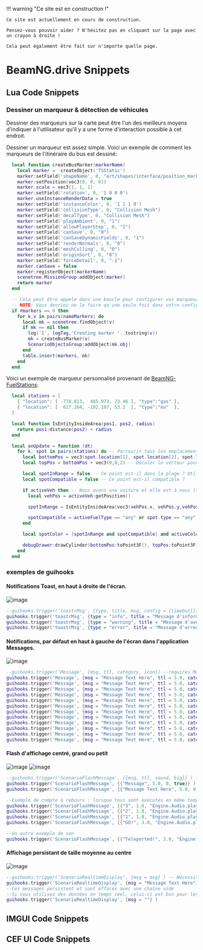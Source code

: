 !!! warning "Ce site est en construction !"

    Ce site est actuellement en cours de construction.

    Pensez-vous pouvoir aider ? N'hésitez pas en cliquant sur la page avec un crayon à droite !

    Cela peut également être fait sur n'importe quelle page.
    
# BeamNG.drive Snippets

## Lua Code Snippets

### Dessiner un marqueur & détection de véhicules

Dessiner des marqueurs sur la carte peut être l'un des meilleurs moyens d'indiquer à l'utilisateur qu'il y a une forme d'interaction possible à cet endroit.

Dessiner un marqueur est assez simple. Voici un exemple de comment les marqueurs de l'itinéraire du bus est dessiné:

```Lua
  local function createBusMarker(markerName)
    local marker =  createObject('TSStatic')
    marker:setField('shapeName', 0, "art/shapes/interface/position_marker.dae")
    marker:setPosition(vec3(0, 0, 0))
    marker.scale = vec3(1, 1, 1)
    marker:setField('rotation', 0, '1 0 0 0')
    marker.useInstanceRenderData = true
    marker:setField('instanceColor', 0, '1 1 1 0')
    marker:setField('collisionType', 0, "Collision Mesh")
    marker:setField('decalType', 0, "Collision Mesh")
    marker:setField('playAmbient', 0, "1")
    marker:setField('allowPlayerStep', 0, "1")
    marker:setField('canSave', 0, "0")
    marker:setField('canSaveDynamicFields', 0, "1")
    marker:setField('renderNormals', 0, "0")
    marker:setField('meshCulling', 0, "0")
    marker:setField('originSort', 0, "0")
    marker:setField('forceDetail', 0, "-1")
    marker.canSave = false
    marker:registerObject(markerName)
    scenetree.MissionGroup:addObject(marker)
    return marker
  end

  -- Cela peut être appelé dans une boucle pour configurer vos marqueurs.. 
  -- NOTE: Vous devriez ne le faire qu'une seule fois dans votre configuration initiale et ne pas l'appeler à chaque frame.
  if #markers == 0 then
    for k,v in pairs(nameMarkers) do
      local mk = scenetree.findObject(v)
      if mk == nil then
        log('I', logTag,'Creating marker '..tostring(v))
        mk = createBusMarker(v)
        ScenarioObjectsGroup:addObject(mk.obj)
      end
      table.insert(markers, mk)
    end
  end
```

Voici un exemple de marqueur personnalisé provenant de [BeamNG-FuelStations](https://github.com/BeamMP/BeamNG-FuelStations/tree/master):

```Lua
  local stations = [
    { "location": [ -778.813,  485.973, 23.46 ], "type":"gas" },
    { "location": [  617.164, -192.107, 53.2  ], "type":"ev"  },
  ]

  local function IsEntityInsideArea(pos1, pos2, radius)
    return pos1:distance(pos2) < radius
  end

  local onUpdate = function (dt)
    for k, spot in pairs(stations) do -- Parcourir tous les emplacements sur la carte actuelle
      local bottomPos = vec3(spot.location[1], spot.location[2], spot.location[3])
      local topPos = bottomPos + vec3(0,0,2) -- Décaler le vecteur pour obtenir une position supérieure (2 mètres de hauteur).

      local spotInRange = false -- Ce point est-il dans la plage ? Utilisé pour la couleur
      local spotCompatible = false -- Ce point est-il compatible ?

      if activeVeh then -- Nous avons une voiture et elle est à nous (si en multijoueur)
        local vehPos = activeVeh:getPosition()

        spotInRange = IsEntityInsideArea(vec3(vehPos.x, vehPos.y,vehPos.z), bottomPos, 1.5)

        spotCompatible = activeFuelType == "any" or spot.type == "any" or activeFuelType == spot.type
      end

      local spotColor = (spotInRange and spotCompatible) and activeColorMap[spot.type] or inactiveColorMap[spot.type] or ColorF(1,1,1,0.5)

      debugDrawer:drawCylinder(bottomPos:toPoint3F(), topPos:toPoint3F(), 1, spotColor) --Bas, haut, rayon, couleur
    end
  end
```

### exemples de guihooks
#### Notifications Toast, en haut à droite de l'écran.
![image](https://github.com/StanleyDudek/Docs/assets/49531350/c8a87842-b95a-4eca-84dc-93072ecc9158)

```lua
--guihooks.trigger('toastrMsg', {type, title, msg, config = {timeOut}}) 
guihooks.trigger('toastrMsg', {type = "info", title = "Message d'information:", msg = "Message d'information : Texte ici", config = {timeOut = 5000}}) 
guihooks.trigger('toastrMsg', {type = "warning", title = "Message d'avertissement:", msg = "Message d'avertissement : Texte ici", config = {timeOut = 5000}}) 
guihooks.trigger('toastrMsg', {type = "error", title = "Message d'erreur:", msg = "Message d'erreur : Texte ici", config = {timeOut = 5000}}) 
```

#### Notifications, par défaut en haut à gauche de l'écran dans l'application Messages.
![image](https://github.com/StanleyDudek/Docs/assets/49531350/6baef813-50cb-43c3-9c59-0de550b014b6)

```lua
--guihooks.trigger('Message', {msg, ttl, category, icon}) --requires Messages app
guihooks.trigger('Message', {msg = "Message Text Here", ttl = 5.0, category = "arrow_upward", icon = "arrow_upward"}) 
guihooks.trigger('Message', {msg = "Message Text Here", ttl = 5.0, category = "arrow_downward", icon = "arrow_downward"}) 
guihooks.trigger('Message', {msg = "Message Text Here", ttl = 5.0, category = "flag", icon = "flag"}) 
guihooks.trigger('Message', {msg = "Message Text Here", ttl = 5.0, category = "check", icon = "check"}) 
guihooks.trigger('Message', {msg = "Message Text Here", ttl = 5.0, category = "check_circle", icon = "check_circle"}) 
guihooks.trigger('Message', {msg = "Message Text Here", ttl = 5.0, category = "warning", icon = "warning"}) 
guihooks.trigger('Message', {msg = "Message Text Here", ttl = 5.0, category = "error", icon = "error"}) 
guihooks.trigger('Message', {msg = "Message Text Here", ttl = 5.0, category = "directions_car", icon = "directions_car"}) 
guihooks.trigger('Message', {msg = "Message Text Here", ttl = 5.0, category = "star", icon = "star"}) 
guihooks.trigger('Message', {msg = "Message Text Here", ttl = 5.0, category = "timeline", icon = "timeline"}) 
guihooks.trigger('Message', {msg = "Message Text Here", ttl = 5.0, category = "save", icon = "save"}) 
guihooks.trigger('Message', {msg = "Message Text Here", ttl = 5.0, category = "settings", icon = "settings"}) 
```
#### Flash d'affichage centré, grand ou petit
![image](https://github.com/StanleyDudek/Docs/assets/49531350/d0cf754f-83f8-4d15-9159-27350da127de)
![image](https://github.com/StanleyDudek/Docs/assets/49531350/1df6fc9b-756f-484e-b8d9-5df346dc4c26)

```lua
--guihooks.trigger('ScenarioFlashMessage', {{msg, ttl, sound, big}} ) -- Nécessite l'application RaceCountdown UI
guihooks.trigger('ScenarioFlashMessage', {{"Message", 5.0, 0, true}} ) 
guihooks.trigger('ScenarioFlashMessage', {{"Message Text Here", 5.0, 0, false}} ) 

--Exemple de compte à rebours : lorsque tous sont exécutés en même temps, les éléments sont mis en file d'attente et suivront les uns après les autres une fois que le délai d'expiration précédent est écoulé
guihooks.trigger('ScenarioFlashMessage', {{"3", 1.0, "Engine.Audio.playOnce('AudioGui', 'event:UI_Countdown1')", true}}) 
guihooks.trigger('ScenarioFlashMessage', {{"2", 1.0, "Engine.Audio.playOnce('AudioGui', 'event:UI_Countdown2')", true}}) 
guihooks.trigger('ScenarioFlashMessage', {{"1", 1.0, "Engine.Audio.playOnce('AudioGui', 'event:UI_Countdown3')", true}}) 
guihooks.trigger('ScenarioFlashMessage', {{"GO!", 3.0, "Engine.Audio.playOnce('AudioGui', 'event:UI_CountdownGo')", true}}) 

--Un autre exemple de son
guihooks.trigger('ScenarioFlashMessage', {{"Teleported!", 3.0, "Engine.Audio.playOnce('AudioGui', 'event:UI_Checkpoint')", false}}) 
```

#### Affichage persistant de taille moyenne au centre
![image](https://github.com/StanleyDudek/Docs/assets/49531350/6290e018-6b3d-4674-98f2-34282a723258)
```lua
--guihooks.trigger('ScenarioRealtimeDisplay', {msg = msg} ) -- Nécessite l'application Race Realtime Display UI
guihooks.trigger('ScenarioRealtimeDisplay', {msg = "Message Text Here"} )
--Ces messages persistent et sont effacés avec une chaîne vide
--Si vous utilisez des données en temps réel, celui-ci est bon pour les mises à jour rapides (pensez aux chronomètres, aux calculs de distance, etc.).
guihooks.trigger('ScenarioRealtimeDisplay', {msg = ""} )
```

## IMGUI Code Snippets

## CEF UI Code Snippets
